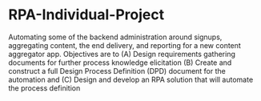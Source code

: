 # RPA-Individual-Project
Automating some of the backend administration around signups, aggregating content, the end delivery, and reporting for a new content aggregator app. Objectives are to (A) Design requirements gathering documents for further process knowledge elicitation (B) Create and construct a full Design Process Definition (DPD) document for the automation and (C) Design and develop an RPA solution that will automate the process definition
